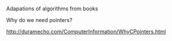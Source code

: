 Adapations of algorithms from books

Why do we need pointers?

http://duramecho.com/ComputerInformation/WhyCPointers.html


